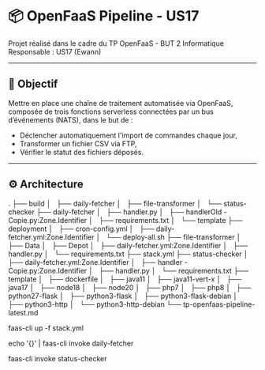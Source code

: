 # 📦 OpenFaaS Pipeline - US17

Projet réalisé dans le cadre du TP OpenFaaS - BUT 2 Informatique  
Responsable : US17 (Ewann)

---

## 🧭 Objectif

Mettre en place une chaîne de traitement automatisée via OpenFaaS, composée de trois fonctions serverless connectées par un bus d’événements (NATS), dans le but de :

- Déclencher automatiquement l'import de commandes chaque jour,
- Transformer un fichier CSV via FTP,
- Vérifier le statut des fichiers déposés.

---

## ⚙️ Architecture

.
├── build
│   ├── daily-fetcher
│   ├── file-transformer
│   └── status-checker
├── daily-fetcher
│   ├── handler.py
│   ├── handlerOld - Copie.py:Zone.Identifier
│   ├── requirements.txt
│   └── template
├── deployment
│   ├── cron-config.yml
│   ├── daily-fetcher.yml:Zone.Identifier
│   └── deploy-all.sh
├── file-transformer
│   ├── Data
│   ├── Depot
│   ├── daily-fetcher.yml:Zone.Identifier
│   ├── handler.py
│   └── requirements.txt
├── stack.yml
├── status-checker
│   ├── daily-fetcher.yml:Zone.Identifier
│   ├── handler - Copie.py:Zone.Identifier
│   ├── handler.py
│   └── requirements.txt
├── template
│   ├── dockerfile
│   ├── java11
│   ├── java11-vert-x
│   ├── java17
│   ├── node18
│   ├── node20
│   ├── php7
│   ├── php8
│   ├── python27-flask
│   ├── python3-flask
│   ├── python3-flask-debian
│   ├── python3-http
│   └── python3-http-debian
└── tp-openfaas-pipeline-latest.md

faas-cli up -f stack.yml

echo '{}' | faas-cli invoke daily-fetcher

faas-cli invoke status-checker

